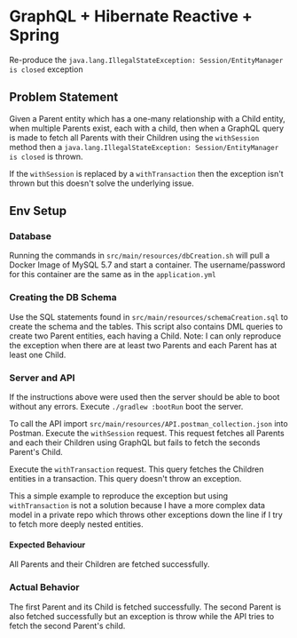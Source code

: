 # GraphQL + Hibernate Reactive + Spring
Re-produce the `java.lang.IllegalStateException: Session/EntityManager is closed` exception

## Problem Statement
Given a Parent entity which has a one-many relationship with a Child entity, 
when multiple Parents exist, each with a child, 
then when a GraphQL query is made to fetch all Parents with their Children using the `withSession` method
then a `java.lang.IllegalStateException: Session/EntityManager is closed` is thrown.

If the `withSession` is replaced by a `withTransaction` then the exception isn't thrown but this doesn't
solve the underlying issue.

## Env Setup
### Database
Running the commands in `src/main/resources/dbCreation.sh` will pull a Docker Image of MySQL 5.7 and start a container. The username/password for this container are the same as in the `application.yml`

### Creating the DB Schema
Use the SQL statements found in `src/main/resources/schemaCreation.sql` to create the schema and the tables.
This script also contains DML queries to create two Parent entities, each having a Child.
Note: I can only reproduce the exception when there are at least two Parents and each Parent has at least one Child.

### Server and API
If the instructions above were used then the server should be able to boot without any errors.
Execute `./gradlew :bootRun` boot the server.

To call the API import `src/main/resources/API.postman_collection.json` into Postman.
Execute the `withSession` request.
This request fetches all Parents and each their Children using GraphQL but fails to fetch the seconds Parent's Child.


Execute the `withTransaction` request.
This query fetches the Children entities in a transaction. This query doesn't throw an exception.

This a simple example to reproduce the exception but using `withTransaction` is not a solution because
I have a more complex data model in a private repo which throws other exceptions down the line if I try to fetch
more deeply nested entities.

#### Expected Behaviour
All Parents and their Children are fetched successfully.

### Actual Behavior
The first Parent and its Child is fetched successfully.
The second Parent is also fetched successfully but an exception is throw while the API tries to fetch the second Parent's child.
